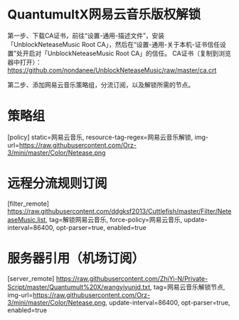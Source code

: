 # QuantumultX网易云音乐版权解锁
第一步、下载CA证书，前往“设置-通用-描述文件”，安装「UnblockNeteaseMusic Root CA」，然后在“设置-通用-关于本机-证书信任设置”处开启对「UnblockNeteaseMusic Root CA」的信任。
CA证书（复制到浏览器中打开）：https://github.com/nondanee/UnblockNeteaseMusic/raw/master/ca.crt

第二步、添加网易云音乐策略组，分流订阅，以及解锁所需的节点。
# 策略组
[policy]
static=网易云音乐, resource-tag-regex=网易云音乐解锁, img-url=https://raw.githubusercontent.com/Orz-3/mini/master/Color/Netease.png

# 远程分流规则订阅
[filter_remote]
https://raw.githubusercontent.com/ddgksf2013/Cuttlefish/master/Filter/NeteaseMusic.list, tag=解锁网易云音乐, force-policy=网易云音乐, update-interval=86400, opt-parser=true, enabled=true

# 服务器引用（机场订阅）
[server_remote]
https://raw.githubusercontent.com/ZhiYi-N/Private-Script/master/Quantumult%20X/wangyiyunjd.txt, tag=网易云音乐解锁节点, img-url=https://raw.githubusercontent.com/Orz-3/mini/master/Color/Netease.png, update-interval=86400, opt-parser=true, enabled=true
